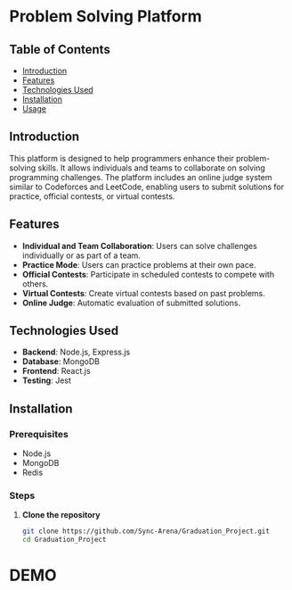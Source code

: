 # Problem Solving Platform

## Table of Contents
- [Introduction](#introduction)
- [Features](#features)
- [Technologies Used](#technologies-used)
- [Installation](#installation)
- [Usage](#usage)

## Introduction
This platform is designed to help programmers enhance their problem-solving skills. It allows individuals and teams to collaborate on solving programming challenges. The platform includes an online judge system similar to Codeforces and LeetCode, enabling users to submit solutions for practice, official contests, or virtual contests.

## Features
- **Individual and Team Collaboration**: Users can solve challenges individually or as part of a team.
- **Practice Mode**: Users can practice problems at their own pace.
- **Official Contests**: Participate in scheduled contests to compete with others.
- **Virtual Contests**: Create virtual contests based on past problems.
- **Online Judge**: Automatic evaluation of submitted solutions.

## Technologies Used
- **Backend**: Node.js, Express.js
- **Database**: MongoDB
- **Frontend**: React.js
- **Testing**: Jest

## Installation
### Prerequisites
- Node.js
- MongoDB
- Redis

### Steps
1. **Clone the repository**
   ```bash
   git clone https://github.com/Sync-Arena/Graduation_Project.git
   cd Graduation_Project

# DEMO

